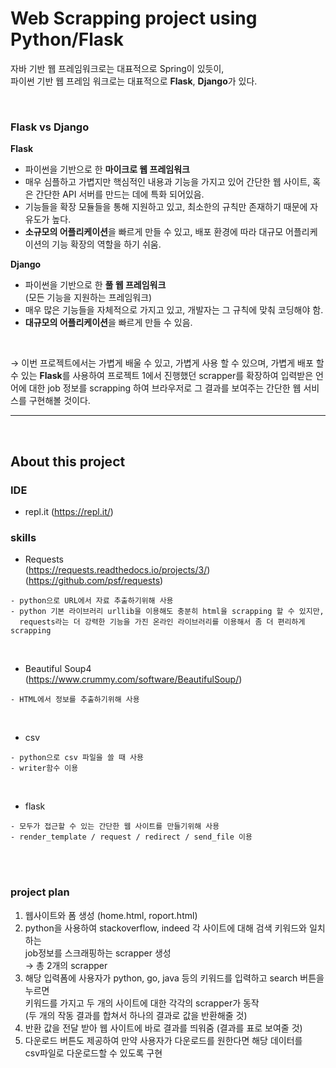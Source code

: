 

# Web Scrapping project using Python/Flask


자바 기반 웹 프레임워크로는 대표적으로 Spring이 있듯이, <br> 파이썬 기반 웹 프레임 워크로는 대표적으로 **Flask**, **Django**가 있다.

<br> 

### Flask vs Django


**Flask**
- 파이썬을 기반으로 한 **마이크로 웹 프레임워크**<br> 
- 매우 심플하고 가볍지만 핵심적인 내용과 기능을 가지고 있어 간단한 웹 사이트, 혹은 간단한 API 서버를 만드는 데에 특화 되어있음. 
- 기능들을 확장 모듈들을 통해 지원하고 있고, 최소한의 규칙만 존재하기 때문에 자유도가 높다.
- **소규모의 어플리케이션**을 빠르게 만들 수 있고, 배포 환경에 따라 대규모 어플리케이션의 기능 확장의 역할을 하기 쉬움.

**Django**
- 파이썬을 기반으로 한 **풀 웹 프레임워크**<br>
(모든 기능을 지원하는 프레임워크)
- 매우 많은 기능들을 자체적으로 가지고 있고, 개발자는 그 규칙에 맞춰 코딩해야 함.
- **대규모의 어플리케이션**을 빠르게 만들 수 있음.

<br>

→ 이번 프로젝트에서는 가볍게 배울 수 있고, 가볍게 사용 할 수 있으며, 가볍게 배포 할 수 있는 **Flask**를 사용하여 프로젝트 1에서 진행했던 scrapper를 확장하여  입력받은 언어에 대한 job 정보를 scrapping 하여 브라우저로 그 결과를 보여주는 간단한 웹 서비스를 구현해볼 것이다.



***


<br>


## About this project

### IDE
* repl.it (https://repl.it/)

### skills

* Requests <br>
(https://requests.readthedocs.io/projects/3/)
(https://github.com/psf/requests)
```
- python으로 URL에서 자료 추출하기위해 사용
- python 기본 라이브러리 urllib을 이용해도 충분히 html을 scrapping 할 수 있지만, 
  requests라는 더 강력한 기능을 가진 온라인 라이브러리를 이용해서 좀 더 편리하게 scrapping
```

<br>

* Beautiful Soup4<br>
(https://www.crummy.com/software/BeautifulSoup/)

```
- HTML에서 정보를 추출하기위해 사용
```

<br>

* csv
```
- python으로 csv 파일을 쓸 때 사용
- writer함수 이용
```

<br>

* flask
```
- 모두가 접근할 수 있는 간단한 웹 사이트를 만들기위해 사용
- render_template / request / redirect / send_file 이용
```


<br>
<br>

### project plan

1. 웹사이트와 폼 생성 (home.html, roport.html)
2. python을 사용하여 stackoverflow, indeed 각 사이트에 대해 검색 키워드와 일치하는<br>
   job정보를 스크래핑하는 scrapper 생성<br>
   → 총 2개의 scrapper
3. 해당 입력폼에 사용자가 python, go, java 등의 키워드를 입력하고 search 버튼을 누르면 <br>
   키워드를 가지고 두 개의 사이트에 대한 각각의 scrapper가 동작 <br>
(두 개의 작동 결과를 합쳐서 하나의 결과로 값을 반환해줄 것)
4. 반환 값을 전달 받아 웹 사이트에 바로 결과를 띄워줌 (결과를 표로 보여줄 것)<br>
5. 다운로드 버튼도 제공하여 만약 사용자가 다운로드를 원한다면 해당 데이터를 <br>csv파일로 다운로드할 수 있도록 구현


<br>











